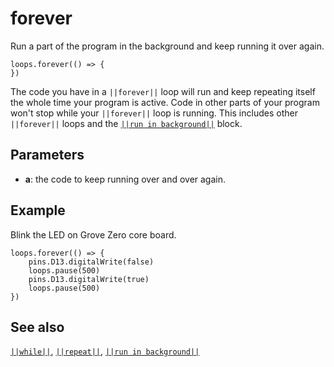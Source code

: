 # forever

Run a part of the program in the background and keep running it over again.

```sig
loops.forever(() => {
})
```

The code you have in a `||forever||` loop will run and keep repeating itself the whole time your program is active. Code in other parts of your program won't stop while your `||forever||` loop is running. This includes other `||forever||` loops and the [`||run in background||`](/reference/control/run-in-background) block.

## Parameters

* **a**: the code to keep running over and over again.

## Example

Blink the LED on Grove Zero core board.

```blocks
loops.forever(() => {
    pins.D13.digitalWrite(false)
    loops.pause(500)
    pins.D13.digitalWrite(true)
    loops.pause(500)
})
```

## See also

[`||while||`](/blocks/loops/while), [`||repeat||`](/blocks/loops/repeat), [`||run in background||`](/reference/control/run-in-background)